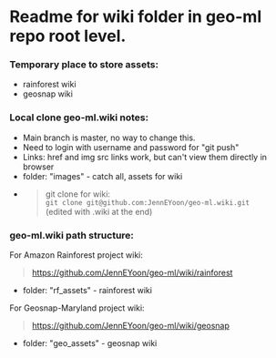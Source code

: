 # Readme for wiki folder in geo-ml repo root level.  

### Temporary place to store assets:  
 - rainforest wiki  
 - geosnap wiki  

### Local clone geo-ml.wiki notes:  

 - Main branch is master, no way to change this.  
 - Need to login with username and password for "git push" 
 - Links: href and img src links work, but can't view them directly in browser   
 - folder: "images" - catch all, assets for wiki    

 * >git clone for wiki:  
   >```git clone git@github.com:JennEYoon/geo-ml.wiki.git```    
   >(edited with .wiki at the end)   

### geo-ml.wiki path structure:  

For Amazon Rainforest project wiki:  
> https://github.com/JennEYoon/geo-ml/wiki/rainforest  
  - folder: "rf_assets" - rainforest wiki    
 
For Geosnap-Maryland project wiki:  
> https://github.com/JennEYoon/geo-ml/wiki/geosnap
  - folder: "geo_assets" - geosnap wiki    


 
